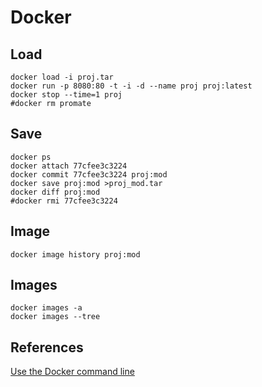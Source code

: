# Docker

## Load
    docker load -i proj.tar
    docker run -p 8080:80 -t -i -d --name proj proj:latest
    docker stop --time=1 proj
    #docker rm promate
   
## Save
    docker ps
    docker attach 77cfee3c3224
    docker commit 77cfee3c3224 proj:mod
    docker save proj:mod >proj_mod.tar
    docker diff proj:mod
    #docker rmi 77cfee3c3224
    
## Image
    docker image history proj:mod
    
## Images
    docker images -a
    docker images --tree
    
## References
[Use the Docker command line](http://docs.docker.com/engine/reference/commandline/cli/)
